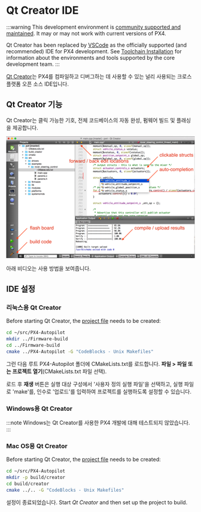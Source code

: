 # Qt Creator IDE

:::warning
This development environment is [community supported and maintained](../advanced/community_supported_dev_env.md). It may or may not work with current versions of PX4.

Qt Creator has been replaced by [VSCode](../dev_setup/vscode.md) as the officially supported (and recommended) IDE for PX4 development. See [Toolchain Installation](../dev_setup/dev_env.md) for information about the environments and tools supported by the core development team.
:::

[Qt Creator](https://www.qt.io/download-open-source)는 PX4를 컴파일하고 디버그하는 데 사용할 수 있는 널리 사용되는 크로스 플랫폼 오픈 소스 IDE입니다.

## Qt Creator 기능

Qt Creator는 클릭 가능한 기호, 전체 코드베이스의 자동 완성, 펌웨어 빌드 및 플래싱을 제공합니다.

![Screenshot of Qt Creator](../../assets/toolchain/qtcreator.png)

아래 비디오는 사용 방법을 보여줍니다.

<lite-youtube videoid="Bkk8zttWxEI" title="(Qt Creator) PX4 Flight Stack Build Experience"/>

## IDE 설정

### 리눅스용 Qt Creator

Before starting Qt Creator, the [project file](https://gitlab.kitware.com/cmake/community/-/wikis/doc/cmake/Generator-Specific-Information#codeblocks-generator) needs to be created:

```sh
cd ~/src/PX4-Autopilot
mkdir ../Firmware-build
cd ../Firmware-build
cmake ../PX4-Autopilot -G "CodeBlocks - Unix Makefiles"
```

그런 다음 루트 PX4-Autopilot 폴더에 CMakeLists.txt를 로드합니다. **파일 > 파일 또는 프로젝트 열기**(CMakeLists.txt 파일 선택).

로드 후 **재생** 버튼은 실행 대상 구성에서 '사용자 정의 실행 파일'을 선택하고, 실행 파일로 'make'를, 인수로 '업로드'를 입력하여 프로젝트를 실행하도록 설정할 수 있습니다.

### Windows용 Qt Creator

:::note
Windows는 Qt Creator를 사용한 PX4 개발에 대해 테스트되지 않았습니다.
:::

### Mac OS용 Qt Creator

Before starting Qt Creator, the [project file](https://gitlab.kitware.com/cmake/community/-/wikis/doc/cmake/Generator-Specific-Information#codeblocks-generator) needs to be created:

```sh
cd ~/src/PX4-Autopilot
mkdir -p build/creator
cd build/creator
cmake ../.. -G "CodeBlocks - Unix Makefiles"
```

설정이 종료되었습니다. Start _Qt Creator_ and then set up the project to build.

<!-- note, video here was removed/made private, and in any case out of date. Just hoping people can work it out -->
